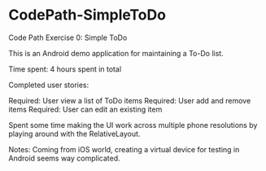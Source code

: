 # CodePath-SimpleToDo
Code Path Exercise 0: Simple ToDo

This is an Android demo application for maintaining a To-Do list.

Time spent: 4 hours spent in total

Completed user stories:

Required: User view a list of ToDo items
Required: User add and remove items
Required: User can edit an existing item

Spent some time making the UI work across multiple phone resolutions by playing around with the RelativeLayout.

Notes:
Coming from iOS world, creating a virtual device for testing in Android seems way complicated.

